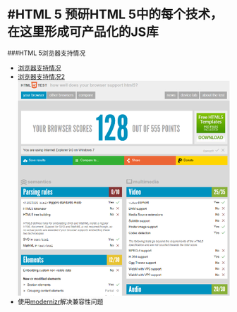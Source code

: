 #HTML 5
预研HTML 5中的每个技术，在这里形成可产品化的JS库
====================================================
###HTML 5浏览器支持情况
+ [浏览器支持情况](http://caniuse.com/)
+ [浏览器支持情况2](http://html5test.com/index.html)
  ![html5-test-ie9](images/html5-test-ie9.png)
+ 使用[modernizr](http://modernizr.com)解决兼容性问题
